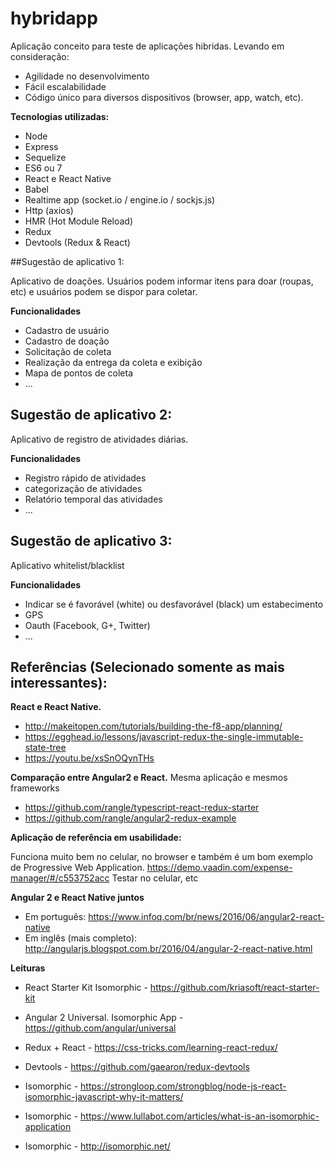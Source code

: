 # hybridapp

Aplicação conceito para teste de aplicações hibridas.
Levando em consideração:

* Agilidade no desenvolvimento
* Fácil escalabilidade
* Código único para diversos dispositivos (browser, app, watch, etc).

**Tecnologias utilizadas:**

* Node
* Express
* Sequelize
* ES6 ou 7
* React e React Native
* Babel
* Realtime app (socket.io / engine.io / sockjs.js)
* Http (axios)
* HMR (Hot Module Reload)
* Redux
* Devtools (Redux & React)

##Sugestão de aplicativo 1:

Aplicativo de doações. Usuários podem informar itens para doar (roupas, etc)
e usuários podem se dispor para coletar.

**Funcionalidades**

* Cadastro de usuário
* Cadastro de doação
* Solicitação de coleta
* Realização da entrega da coleta e exibição
* Mapa de pontos de coleta
* ...

## Sugestão de aplicativo 2:

Aplicativo de registro de atividades diárias.

**Funcionalidades**

* Registro rápido de atividades
* categorização de atividades
* Relatório temporal das atividades
* ...

## Sugestão de aplicativo 3:

Aplicativo whitelist/blacklist

**Funcionalidades**

* Indicar se é favorável (white) ou desfavorável (black) um estabecimento
* GPS
* Oauth (Facebook, G+, Twitter)
* ...

## Referências (Selecionado somente as mais interessantes):

**React e React Native.**
* http://makeitopen.com/tutorials/building-the-f8-app/planning/
* https://egghead.io/lessons/javascript-redux-the-single-immutable-state-tree
* https://youtu.be/xsSnOQynTHs

**Comparação entre Angular2 e React.**
Mesma aplicação e mesmos frameworks
* https://github.com/rangle/typescript-react-redux-starter
* https://github.com/rangle/angular2-redux-example

**Aplicação de referência em usabilidade:**

Funciona muito bem no celular, no browser e também é um bom exemplo de
Progressive Web Application.
https://demo.vaadin.com/expense-manager/#/c553752acc
Testar no celular, etc

**Angular 2 e React Native juntos**

* Em português: https://www.infoq.com/br/news/2016/06/angular2-react-native
* Em inglês (mais completo): http://angularjs.blogspot.com.br/2016/04/angular-2-react-native.html

**Leituras**

* React Starter Kit Isomorphic - https://github.com/kriasoft/react-starter-kit
* Angular 2 Universal. Isomorphic App - https://github.com/angular/universal
* Redux + React - https://css-tricks.com/learning-react-redux/
* Devtools - https://github.com/gaearon/redux-devtools

* Isomorphic - https://strongloop.com/strongblog/node-js-react-isomorphic-javascript-why-it-matters/
* Isomorphic - https://www.lullabot.com/articles/what-is-an-isomorphic-application
* Isomorphic - http://isomorphic.net/
